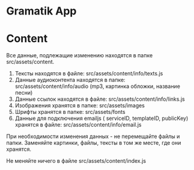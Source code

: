 # Gramatik App

# Content
Все данные, подлежащие изменению находятся в папке src/assets/content.

1. Тексты находятся в файле: src/assets/content/info/texts.js
2. Данные аудиоконтента находятся в папке: src/assets/content/info/audio (mp3, картинка обложки, название песни)
3. Данные ссылок находятся в файле: src/assets/content/info/links.js
4. Изображения хранятся в папке: src/assets/images
5. Шрифты хранятся в папке: src/assets/fonts
6. Данные для подключения emailjs ( serviceID, templateID, publicKey) хранятся в файле: src/assets/content/info/email.js

При необходимости изменения данных - не перемещайте файлы и папки.
Заменяйте картинки, файлы, тексты в том же месте, где они хранятся.

Не меняйте ничего в файле src/assets/content/index.js
